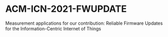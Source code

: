 # ACM-ICN-2021-FWUPDATE
Measurement applications for our contribution: Reliable Firmware Updates for the Information-Centric Internet of Things
